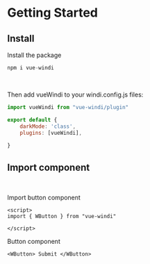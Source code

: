 # Getting Started


## Install

Install the package
```js
npm i vue-windi
```

 <br />

Then add vueWindi to your windi.config.js files:

```js
import vueWindi from "vue-windi/plugin"

export default {
    darkMode: 'class',
    plugins: [vueWindi],
  
}
```

## Import component

 <br />

 Import button component

```vue
<script>
import { WButton } from "vue-windi"

</script>
```

Button component

```vue
<WButton> Submit </WButton>
```